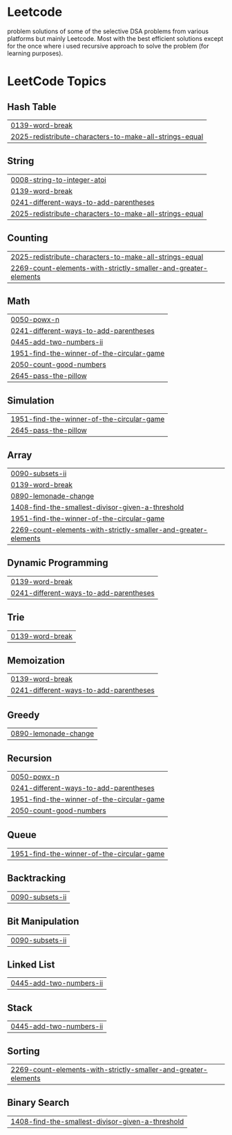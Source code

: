 # Leetcode
problem solutions of some of the selective DSA problems from various platforms but mainly Leetcode.
Most with the best efficient solutions except for the once where i used recursive approach to solve the problem (for learning purposes).

<!---LeetCode Topics Start-->
# LeetCode Topics
## Hash Table
|  |
| ------- |
| [0139-word-break](https://github.com/shark-lamp/Leetcode/tree/master/0139-word-break) |
| [2025-redistribute-characters-to-make-all-strings-equal](https://github.com/shark-lamp/Leetcode/tree/master/2025-redistribute-characters-to-make-all-strings-equal) |
## String
|  |
| ------- |
| [0008-string-to-integer-atoi](https://github.com/shark-lamp/Leetcode/tree/master/0008-string-to-integer-atoi) |
| [0139-word-break](https://github.com/shark-lamp/Leetcode/tree/master/0139-word-break) |
| [0241-different-ways-to-add-parentheses](https://github.com/shark-lamp/Leetcode/tree/master/0241-different-ways-to-add-parentheses) |
| [2025-redistribute-characters-to-make-all-strings-equal](https://github.com/shark-lamp/Leetcode/tree/master/2025-redistribute-characters-to-make-all-strings-equal) |
## Counting
|  |
| ------- |
| [2025-redistribute-characters-to-make-all-strings-equal](https://github.com/shark-lamp/Leetcode/tree/master/2025-redistribute-characters-to-make-all-strings-equal) |
| [2269-count-elements-with-strictly-smaller-and-greater-elements](https://github.com/shark-lamp/Leetcode/tree/master/2269-count-elements-with-strictly-smaller-and-greater-elements) |
## Math
|  |
| ------- |
| [0050-powx-n](https://github.com/shark-lamp/Leetcode/tree/master/0050-powx-n) |
| [0241-different-ways-to-add-parentheses](https://github.com/shark-lamp/Leetcode/tree/master/0241-different-ways-to-add-parentheses) |
| [0445-add-two-numbers-ii](https://github.com/shark-lamp/Leetcode/tree/master/0445-add-two-numbers-ii) |
| [1951-find-the-winner-of-the-circular-game](https://github.com/shark-lamp/Leetcode/tree/master/1951-find-the-winner-of-the-circular-game) |
| [2050-count-good-numbers](https://github.com/shark-lamp/Leetcode/tree/master/2050-count-good-numbers) |
| [2645-pass-the-pillow](https://github.com/shark-lamp/Leetcode/tree/master/2645-pass-the-pillow) |
## Simulation
|  |
| ------- |
| [1951-find-the-winner-of-the-circular-game](https://github.com/shark-lamp/Leetcode/tree/master/1951-find-the-winner-of-the-circular-game) |
| [2645-pass-the-pillow](https://github.com/shark-lamp/Leetcode/tree/master/2645-pass-the-pillow) |
## Array
|  |
| ------- |
| [0090-subsets-ii](https://github.com/shark-lamp/Leetcode/tree/master/0090-subsets-ii) |
| [0139-word-break](https://github.com/shark-lamp/Leetcode/tree/master/0139-word-break) |
| [0890-lemonade-change](https://github.com/shark-lamp/Leetcode/tree/master/0890-lemonade-change) |
| [1408-find-the-smallest-divisor-given-a-threshold](https://github.com/shark-lamp/Leetcode/tree/master/1408-find-the-smallest-divisor-given-a-threshold) |
| [1951-find-the-winner-of-the-circular-game](https://github.com/shark-lamp/Leetcode/tree/master/1951-find-the-winner-of-the-circular-game) |
| [2269-count-elements-with-strictly-smaller-and-greater-elements](https://github.com/shark-lamp/Leetcode/tree/master/2269-count-elements-with-strictly-smaller-and-greater-elements) |
## Dynamic Programming
|  |
| ------- |
| [0139-word-break](https://github.com/shark-lamp/Leetcode/tree/master/0139-word-break) |
| [0241-different-ways-to-add-parentheses](https://github.com/shark-lamp/Leetcode/tree/master/0241-different-ways-to-add-parentheses) |
## Trie
|  |
| ------- |
| [0139-word-break](https://github.com/shark-lamp/Leetcode/tree/master/0139-word-break) |
## Memoization
|  |
| ------- |
| [0139-word-break](https://github.com/shark-lamp/Leetcode/tree/master/0139-word-break) |
| [0241-different-ways-to-add-parentheses](https://github.com/shark-lamp/Leetcode/tree/master/0241-different-ways-to-add-parentheses) |
## Greedy
|  |
| ------- |
| [0890-lemonade-change](https://github.com/shark-lamp/Leetcode/tree/master/0890-lemonade-change) |
## Recursion
|  |
| ------- |
| [0050-powx-n](https://github.com/shark-lamp/Leetcode/tree/master/0050-powx-n) |
| [0241-different-ways-to-add-parentheses](https://github.com/shark-lamp/Leetcode/tree/master/0241-different-ways-to-add-parentheses) |
| [1951-find-the-winner-of-the-circular-game](https://github.com/shark-lamp/Leetcode/tree/master/1951-find-the-winner-of-the-circular-game) |
| [2050-count-good-numbers](https://github.com/shark-lamp/Leetcode/tree/master/2050-count-good-numbers) |
## Queue
|  |
| ------- |
| [1951-find-the-winner-of-the-circular-game](https://github.com/shark-lamp/Leetcode/tree/master/1951-find-the-winner-of-the-circular-game) |
## Backtracking
|  |
| ------- |
| [0090-subsets-ii](https://github.com/shark-lamp/Leetcode/tree/master/0090-subsets-ii) |
## Bit Manipulation
|  |
| ------- |
| [0090-subsets-ii](https://github.com/shark-lamp/Leetcode/tree/master/0090-subsets-ii) |
## Linked List
|  |
| ------- |
| [0445-add-two-numbers-ii](https://github.com/shark-lamp/Leetcode/tree/master/0445-add-two-numbers-ii) |
## Stack
|  |
| ------- |
| [0445-add-two-numbers-ii](https://github.com/shark-lamp/Leetcode/tree/master/0445-add-two-numbers-ii) |
## Sorting
|  |
| ------- |
| [2269-count-elements-with-strictly-smaller-and-greater-elements](https://github.com/shark-lamp/Leetcode/tree/master/2269-count-elements-with-strictly-smaller-and-greater-elements) |
## Binary Search
|  |
| ------- |
| [1408-find-the-smallest-divisor-given-a-threshold](https://github.com/shark-lamp/Leetcode/tree/master/1408-find-the-smallest-divisor-given-a-threshold) |
<!---LeetCode Topics End-->